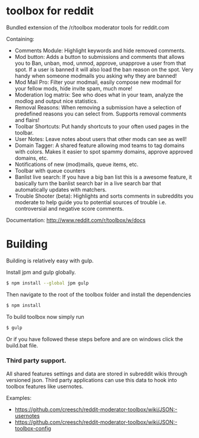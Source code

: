 toolbox for reddit
========================

Bundled extension of the /r/toolbox moderator tools for reddit.com
 
Containing:
- Comments Module: Highlight keywords and hide removed comments.
- Mod button: Adds a button to submissions and comments that allows you to Ban, unban, mod, unmod, approve, unapprove a user from that spot. If a user is banned it will also load the ban reason on the spot. Very handy when someone modmails you asking why they are banned!
- Mod Mail Pro: Filter your modmail, easily compose new modmail for your fellow mods, hide invite spam, much more!
- Moderation log matrix: See who does what in your team, analyze the modlog and output nice statistics.
- Removal Reasons: When removing a submission have a selection of predefined reasons you can select from. Supports removal comments and flairs!
- Toolbar Shortcuts: Put handy shortcuts to your often used pages in the toolbar.
- User Notes: Leave notes about users that other mods can see as well!
- Domain Tagger: A shared feature allowing mod teams to tag domains with colors. Makes it easier to spot spammy domains, approve approved domains, etc.
- Notifications of new (mod)mails, queue items, etc.
- Toolbar with queue counters
- Banlist live search: If you have a big ban list this is a awesome feature, it basically turn the banlist search bar in a live search bar that automatically updates with matchers.
- Trouble Shooter (beta): Highlights and sorts comments in subreddits you moderate to help guide you to potential sources of trouble i.e. controversial and negative score comments.

Documentation: http://www.reddit.com/r/toolbox/w/docs


# Building 

Building is relatively easy with gulp. 

Install jpm and gulp globally.

```sh
$ npm install --global jpm gulp
```

Then navigate to the root of the toolbox folder and install the dependencies

```sh
$ npm install 
```

To build toolbox now simply run

```sh
$ gulp
```

Or if you have followed these steps before and are on windows click the build.bat file.

### Third party support.

All shared features settings and data are stored in subreddit wikis through versioned json. Third party applications can use this data to hook into toolbox features like usernotes.

Examples:

- https://github.com/creesch/reddit-moderator-toolbox/wiki/JSON:-usernotes
- https://github.com/creesch/reddit-moderator-toolbox/wiki/JSON:-toolbox-config
